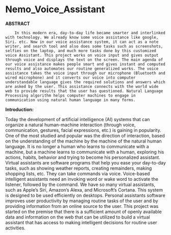 # Nemo_Voice_Assistant
**ABSTRACT**

		In this modern era, day-to-day life became smarter and interlinked with technology. We already know some voice assistance like google, Siri. etc. Now in our voice assistance system, it can act as a note writer, and search tool and also does some tasks such as screenshots, selfies on the laptop, and much more tasks done by this customized voice Assistant. This project works on voice input and gives output through voice and displays the text on the screen. The main agenda of our voice assistance makes people smart and gives instant and computed results and also automates our routine generalized works. The voice assistance takes the voice input through our microphone (Bluetooth and wired microphone) and it converts our voice into computer understandable language gives the required solutions and answers which are asked by the user. This assistance connects with the world wide web to provide results that the user has questioned. Natural Language Processing algorithm helps computer machines to engage in communication using natural human language in many forms.

**Introduction:**

Today the development of artificial intelligence (AI) systems that can organize a natural human-machine interaction (through voice, communication, gestures, facial expressions, etc.) is gaining in popularity. One of the most studied and popular was the direction of interaction, based on the understanding of the machine by the machine of the natural human language. It is no longer a human who learns to communicate with a machine, but a machine learns to communicate with a human, exploring his actions, habits, behavior and trying to become his personalized assistant.
Virtual assistants are software programs that help you ease your day-to-day tasks, such as showing weather reports, creating remainders, making shopping lists, etc. They can take commands via voice. Voice-based intelligent assistants need an invoking word or wake word to activate the listener, followed by the command. We have so many virtual assistants, such as Apple’s Siri, Amazon’s Alexa, and Microsoft’s Cortana.
This system is designed to be used efficiently on desktops. Personal assistants software improves user productivity by managing routine tasks of the user and by providing information from an online source to the user.
This project was started on the premise that there is a sufficient amount of openly available data and information on the web that can be utilized to build a virtual assistant that has access to making intelligent decisions for routine user activities.
